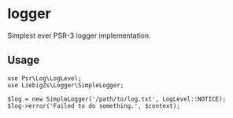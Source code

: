 # logger

Simplest ever PSR-3 logger implementation.

## Usage
```
use Psr\Log\LogLevel;
use LiebigZs\Logger\SimpleLogger;
 
$log = new SimpleLogger('/path/to/log.txt', LogLevel::NOTICE);
$log->error('Failed to do something.', $context);
    
```
